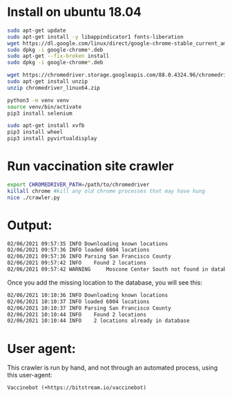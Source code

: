 # Install on ubuntu 18.04
```bash
sudo apt-get update
sudo apt-get install -y libappindicator1 fonts-liberation
wget https://dl.google.com/linux/direct/google-chrome-stable_current_amd64.deb
sudo dpkg -i google-chrome*.deb
sudo apt-get --fix-broken install
sudo dpkg -i google-chrome*.deb

wget https://chromedriver.storage.googleapis.com/88.0.4324.96/chromedriver_linux64.zip
sudo apt-get install unzip
unzip chromedriver_linux64.zip

python3 -m venv venv
source venv/bin/activate
pip3 install selenium

sudo apt-get install xvfb
pip3 install wheel
pip3 install pyvirtualdisplay
```


# Run vaccination site crawler
```bash
export CHROMEDRIVER_PATH=/path/to/chromedriver
killall chrome #kill any old chrome processes that may have hung
nice ./crawler.py
```


# Output:
```bash
02/06/2021 09:57:35 INFO Downloading known locations
02/06/2021 09:57:36 INFO loaded 6004 locations
02/06/2021 09:57:36 INFO Parsing San Francisco County
02/06/2021 09:57:42 INFO 	Found 2 locations
02/06/2021 09:57:42 WARNING 	Moscone Center South not found in database! Please add it.
```

Once you add the missing location to the database, you will see this:
```bash
02/06/2021 10:10:36 INFO Downloading known locations
02/06/2021 10:10:37 INFO loaded 6004 locations
02/06/2021 10:10:37 INFO Parsing San Francisco County
02/06/2021 10:10:44 INFO 	Found 2 locations
02/06/2021 10:10:44 INFO 	2 locations already in database
```


# User agent:
This crawler is run by hand, and not through an automated process, using this user-agent:
```
Vaccinebot (+https://bitstream.io/vaccinebot)
```
